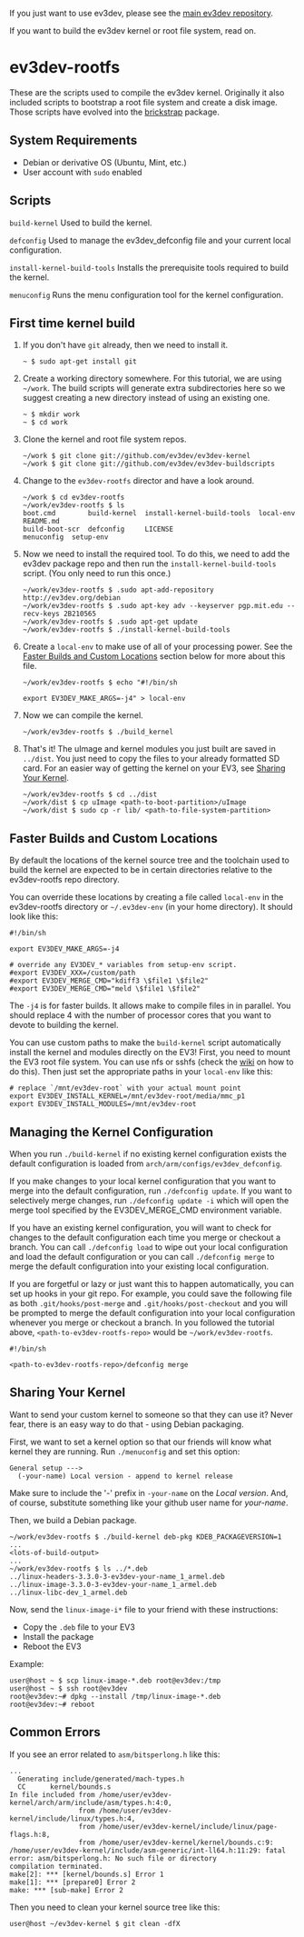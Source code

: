 If you just want to use ev3dev, please see the [main ev3dev repository][1].

If you want to build the ev3dev kernel or root file system, read on.

ev3dev-rootfs
=============

These are the scripts used to compile the ev3dev kernel. Originally it also
included scripts to bootstrap a root file system and create a disk image.
Those scripts have evolved into the [brickstrap][2] package.


System Requirements
-------------------
* Debian or derivative OS (Ubuntu, Mint, etc.)
* User account with ```sudo``` enabled

Scripts
-------

`build-kernel`               Used to build the kernel.

`defconfig`                  Used to manage the ev3dev_defconfig file and
                             your current local configuration.

`install-kernel-build-tools` Installs the prerequisite tools required
                             to build the kernel.

`menuconfig`                 Runs the menu configuration tool for the
                             kernel configuration.


First time kernel build
-----------------------

1.  If you don't have `git` already, then we need to install it.

        ~ $ sudo apt-get install git

2.  Create a working directory somewhere. For this tutorial, we are using
    `~/work`. The build scripts will generate extra subdirectories here
    so we suggest creating a new directory instead of using an existing one.

        ~ $ mkdir work
        ~ $ cd work

3.  Clone the kernel and root file system repos.

        ~/work $ git clone git://github.com/ev3dev/ev3dev-kernel
        ~/work $ git clone git://github.com/ev3dev/ev3dev-buildscripts

4.  Change to the `ev3dev-rootfs` director and have a look around.

        ~/work $ cd ev3dev-rootfs
        ~/work/ev3dev-rootfs $ ls
        boot.cmd        build-kernel  install-kernel-build-tools  local-env   README.md
        build-boot-scr  defconfig     LICENSE                     menuconfig  setup-env


5.  Now we need to install the required tool. To do this, we need to add the
    ev3dev package repo and then run the `install-kernel-build-tools` script.
    (You only need to run this once.)

        ~/work/ev3dev-rootfs $ .sudo apt-add-repository http://ev3dev.org/debian
        ~/work/ev3dev-rootfs $ .sudo apt-key adv --keyserver pgp.mit.edu --recv-keys 2B210565
        ~/work/ev3dev-rootfs $ .sudo apt-get update
        ~/work/ev3dev-rootfs $ ./install-kernel-build-tools

6.  Create a `local-env` to make use of all of your processing power. See the
    [Faster Builds and Custom Locations](#faster-builds-and-custom-locations)
    section below for more about this file.

        ~/work/ev3dev-rootfs $ echo "#!/bin/sh
        
        export EV3DEV_MAKE_ARGS=-j4" > local-env

7.  Now we can compile the kernel.

        ~/work/ev3dev-rootfs $ ./build_kernel

8.  That's it! The uImage and kernel modules you just built are saved in
    `../dist`. You just need to copy the files to your
    already formatted SD card. For an easier way of getting the kernel on
    your EV3, see [Sharing Your Kernel](#sharing-your-kernel).

        ~/work/ev3dev-rootfs $ cd ../dist
        ~/work/dist $ cp uImage <path-to-boot-partition>/uImage
        ~/work/dist $ sudo cp -r lib/ <path-to-file-system-partition>


Faster Builds and Custom Locations
----------------------------------

By default the locations of the kernel source tree and the toolchain used
to build the kernel are expected to be in certain directories relative to
the ev3dev-rootfs repo directory.

You can override these locations by creating a file called `local-env`
in the ev3dev-rootfs directory or `~/.ev3dev-env` (in your home directory).
It should look like this:

    #!/bin/sh
    
    export EV3DEV_MAKE_ARGS=-j4
    
    # override any EV3DEV_* variables from setup-env script.
    #export EV3DEV_XXX=/custom/path
    #export EV3DEV_MERGE_CMD="kdiff3 \$file1 \$file2"
    #export EV3DEV_MERGE_CMD="meld \$file1 \$file2"

The `-j4` is for faster builds. It allows make to compile files in
in parallel. You should replace 4 with the number of processor cores that
you want to devote to building the kernel.

You can use custom paths to make the `build-kernel` script automatically
install the kernel and modules directly on the EV3! First, you need to
mount the EV3 root file system. You can use nfs or sshfs (check the
[wiki][3] on how to do this). Then just set the appropriate paths in your
`local-env` like this:

    # replace `/mnt/ev3dev-root` with your actual mount point
    export EV3DEV_INSTALL_KERNEL=/mnt/ev3dev-root/media/mmc_p1
    export EV3DEV_INSTALL_MODULES=/mnt/ev3dev-root


Managing the Kernel Configuration
---------------------------------

When you run `./build-kernel` if no existing kernel configuration exists
the default configuration is loaded from `arch/arm/configs/ev3dev_defconfig`.

If you make changes to your local kernel configuration that you want to merge
into the default configuration, run `./defconfig update`. If you want to
selectively merge changes, run `./defconfig update -i` which will open the
merge tool specified by the EV3DEV_MERGE_CMD environment variable.

If you have an existing kernel configuration, you will want to check for changes
to the default configuration each time you merge or checkout a branch. You can
call `./defconfig load` to wipe out your local configuration and load the
default configuration or you can call `./defconfig merge` to merge the
default configuration into your existing local configuration.

If you are forgetful or lazy or just want this to happen automatically, you can
set up hooks in your git repo. For example, you could save the following file as
both `.git/hooks/post-merge` and `.git/hooks/post-checkout` and you will
be prompted to merge the default configuration into your local configuration
whenever you merge or checkout a branch. In you followed the tutorial above,
`<path-to-ev3dev-rootfs-repo>` would be `~/work/ev3dev-rootfs`.

    #!/bin/sh
    
    <path-to-ev3dev-rootfs-repo>/defconfig merge


Sharing Your Kernel
-------------------

Want to send your custom kernel to someone so that they can use it? Never fear,
there is an easy way to do that - using Debian packaging.

First, we want to set a kernel option so that our friends will know what kernel
they are running. Run `./menuconfig` and set this option:

    General setup --->
      (-your-name) Local version - append to kernel release

Make sure to include the '-' prefix in `-your-name` on the _Local version_.
And, of course, substitute something like your github user name for _your-name_.

Then, we build a Debian package.

    ~/work/ev3dev-rootfs $ ./build-kernel deb-pkg KDEB_PACKAGEVERSION=1
    ...
    <lots-of-build-output>
    ...
    ~/work/ev3dev-rootfs $ ls ../*.deb
    ../linux-headers-3.3.0-3-ev3dev-your-name_1_armel.deb
    ../linux-image-3.3.0-3-ev3dev-your-name_1_armel.deb
    ../linux-libc-dev_1_armel.deb

Now, send the `linux-image-i*` file to your friend with these instructions:

* Copy the `.deb` file to your EV3
* Install the package
* Reboot the EV3

Example:

    user@host ~ $ scp linux-image-*.deb root@ev3dev:/tmp
    user@host ~ $ ssh root@ev3dev
    root@ev3dev:~# dpkg --install /tmp/linux-image-*.deb
    root@ev3dev:~# reboot

Common Errors
-------------

If you see an error related to `asm/bitsperlong.h` like this:

    ...
      Generating include/generated/mach-types.h
      CC      kernel/bounds.s
    In file included from /home/user/ev3dev-kernel/arch/arm/include/asm/types.h:4:0,
                     from /home/user/ev3dev-kernel/include/linux/types.h:4,
                     from /home/user/ev3dev-kernel/include/linux/page-flags.h:8,
                     from /home/user/ev3dev-kernel/kernel/bounds.c:9:
    /home/user/ev3dev-kernel/include/asm-generic/int-ll64.h:11:29: fatal error: asm/bitsperlong.h: No such file or directory
    compilation terminated.
    make[2]: *** [kernel/bounds.s] Error 1
    make[1]: *** [prepare0] Error 2
    make: *** [sub-make] Error 2

Then you need to clean your kernel source tree like this:

    user@host ~/ev3dev-kernel $ git clean -dfX


[1]: https://github.com/mindboards/ev3dev
[2]: https://github.com/ev3dev/brickstrap
[3]: https://github.com/mindboards/ev3dev/wiki
